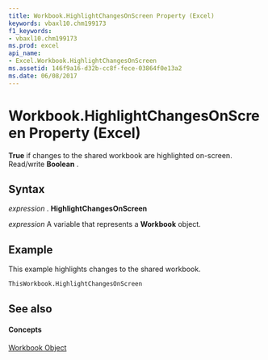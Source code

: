 ```yaml
---
title: Workbook.HighlightChangesOnScreen Property (Excel)
keywords: vbaxl10.chm199173
f1_keywords:
- vbaxl10.chm199173
ms.prod: excel
api_name:
- Excel.Workbook.HighlightChangesOnScreen
ms.assetid: 146f9a16-d32b-cc8f-fece-03864f0e13a2
ms.date: 06/08/2017
---
```



# Workbook.HighlightChangesOnScreen Property (Excel)

 **True** if changes to the shared workbook are highlighted on-screen. Read/write **Boolean** .


## Syntax

 _expression_ . **HighlightChangesOnScreen**

 _expression_ A variable that represents a **Workbook** object.


## Example

This example highlights changes to the shared workbook.


```vb
ThisWorkbook.HighlightChangesOnScreen
```


## See also


#### Concepts


[Workbook Object](workbook-object-excel.md)

